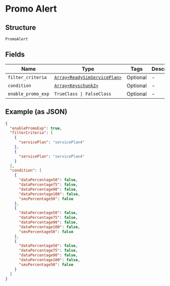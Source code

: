 
# Promo Alert

## Structure

`PromoAlert`

## Fields

| Name | Type | Tags | Description |
|  --- | --- | --- | --- |
| `filter_criteria` | [`Array<ReadySimServicePlan>`](../../doc/models/ready-sim-service-plan.md) | Optional | - |
| `condition` | [`Array<Keyschunk2>`](../../doc/models/keyschunk-2.md) | Optional | - |
| `enable_promo_exp` | `TrueClass \| FalseClass` | Optional | - |

## Example (as JSON)

```json
{
  "enablePromoExp": true,
  "filterCriteria": [
    {
      "servicePlan": "servicePlan4"
    },
    {
      "servicePlan": "servicePlan4"
    }
  ],
  "condition": [
    {
      "dataPercentage50": false,
      "dataPercentage75": false,
      "dataPercentage90": false,
      "dataPercentage100": false,
      "smsPercentage50": false
    },
    {
      "dataPercentage50": false,
      "dataPercentage75": false,
      "dataPercentage90": false,
      "dataPercentage100": false,
      "smsPercentage50": false
    },
    {
      "dataPercentage50": false,
      "dataPercentage75": false,
      "dataPercentage90": false,
      "dataPercentage100": false,
      "smsPercentage50": false
    }
  ]
}
```

